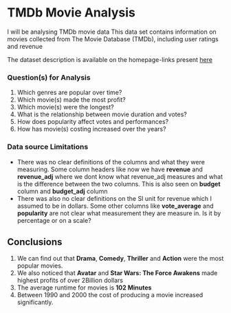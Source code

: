 # TMDb Movie Analysis
 I will be analysing TMDb movie data This data set contains information on movies collected from The Movie Database (TMDb), including user ratings and revenue
 
 The dataset description is available on the homepage-links present [here](https://docs.google.com/document/d/e/2PACX-1vTlVmknRRnfy_4eTrjw5hYGaiQim5ctr9naaRd4V9du2B5bxpd8FEH3KtDgp8qVekw7Cj1GLk1IXdZi/pub?embedded=True)
 
 ### Question(s) for Analysis
1. Which genres are popular over time? 
2. Which movie(s) made the most profit?
3. Which movie(s) were the longest?
4. What is the relationship between movie duration and votes?
5. How does popularity affect votes and performances?
6. How has movie(s) costing increased over the years?

### Data source Limitations
- There was no clear definitions of the columns and what they were measuring. Some column headers like now we have **revenue** and **revenue_adj** where we dont know what revenue_adj measures and what is the difference between the two columns. This is also seen on **budget** column and **budget_adj** column
- There was also no clear definitions on the SI unit for revenue which I assumed to be in dollars. Some other columns like **vote_average** and **popularity** are not clear what measurement they are measure in. Is it by percentage or on a scale?

## Conclusions
1. We can find out that **Drama**, **Comedy**, **Thriller** and **Action** were the most popular movies.
2. We also noticed that **Avatar** and **Star Wars: The Force Awakens** made highest profits of over 2Billion dollars
3. The average runtime for movies is **102 Minutes**
4. Between 1990 and 2000 the cost of producing a movie increased significantly.
